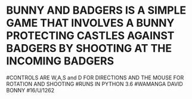 # BUNNY AND BADGERS IS A SIMPLE GAME THAT INVOLVES  A BUNNY PROTECTING CASTLES AGAINST BADGERS BY SHOOTING AT THE INCOMING BADGERS
#CONTROLS ARE W,A,S and D FOR DIRECTIONS AND THE MOUSE FOR ROTATION AND SHOOTING
#RUNS IN PYTHON 3.6
#WAMANGA DAVID BONNY
#16/U/1262
